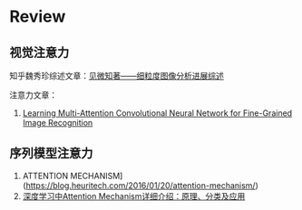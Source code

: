 # Review

## 视觉注意力

知乎魏秀珍综述文章：[见微知著——细粒度图像分析进展综述](https://zhuanlan.zhihu.com/p/24738319)

注意力文章：

1. [Learning Multi-Attention Convolutional Neural Network for Fine-Grained Image Recognition](https://www.microsoft.com/en-us/research/wp-content/uploads/2017/10/1793.pdf)


## 序列模型注意力   

1. ATTENTION MECHANISM](https://blog.heuritech.com/2016/01/20/attention-mechanism/)
2. [深度学习中Attention Mechanism详细介绍：原理、分类及应用](https://zhuanlan.zhihu.com/p/31547842)

